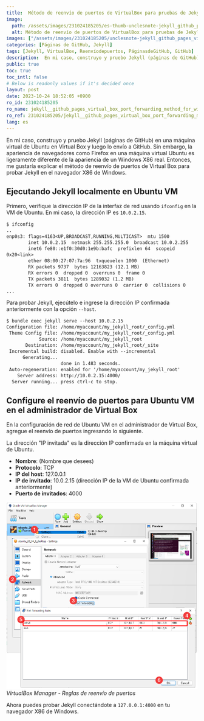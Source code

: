 ```yaml
---
title:  Método de reenvío de puertos de VirtualBox para pruebas de Jekyll Windows
image:
  path: /assets/images/231024185205/es-thumb-unclesnote-jekyll_github_pages_virtual_box_port_forwarding_method_for_windows_testing.png
  alt: Método de reenvío de puertos de VirtualBox para pruebas de Jekyll Windows
images: ["/assets/images/231024185205/unclesnote-jekyll_github_pages_virtual_box_port_forwarding_method_for_windows_testing-virtualbox_manager-port_forwarding_rules.png"]
categories: [Páginas de GitHub, Jekyll]
tags: [Jekyll, VirtualBox, Reenvíodepuertos, PáginasdeGitHub, GitHub]
description:  En mi caso, construyo y pruebo Jekyll (páginas de GitHub) en una máquina virtual de Ubuntu en Virtual Box y luego lo envío a GitHub. Sin embargo, la apariencia
public: true
toc: true
toc_intl: false
# Below is readonly values if it's decided once
layout: post
date: 2023-10-24 18:52:05 +0900
ro_id: 231024185205
ro_name: jekyll__github_pages_virtual_box_port_forwarding_method_for_windows_testing
ro_ref: 231024185205/jekyll__github_pages_virtual_box_port_forwarding_method_for_windows_testing
lang: es
---
```

En mi caso, construyo y pruebo Jekyll (páginas de GitHub) en una máquina virtual de Ubuntu en Virtual Box y luego lo envío a GitHub. Sin embargo, la apariencia de navegadores como Firefox en una máquina virtual Ubuntu es ligeramente diferente de la apariencia de un Windows X86 real. Entonces, me gustaría explicar el método de reenvío de puertos de Virtual Box para probar Jekyll en el navegador X86 de Windows.  
## Ejecutando Jekyll localmente en Ubuntu VM
Primero, verifique la dirección IP de la interfaz de red usando `ifconfig` en la VM de Ubuntu. En mi caso, la dirección IP es `10.0.2.15`.  

```
$ ifconfig
..
enp0s3: flags=4163<UP,BROADCAST,RUNNING,MULTICAST>  mtu 1500
        inet 10.0.2.15  netmask 255.255.255.0  broadcast 10.0.2.255
        inet6 fe80::e1f0:30d0:1e9b:bafc  prefixlen 64  scopeid 0x20<link>
        ether 08:00:27:07:7a:96  txqueuelen 1000  (Ethernet)
        RX packets 9737  bytes 12163823 (12.1 MB)
        RX errors 0  dropped 0  overruns 0  frame 0
        TX packets 3811  bytes 1289032 (1.2 MB)
        TX errors 0  dropped 0 overruns 0  carrier 0  collisions 0
...
```
Para probar Jekyll, ejecútelo e ingrese la dirección IP confirmada anteriormente con la opción `--host`.  

```shell
$ bundle exec jekyll serve --host 10.0.2.15
Configuration file: /home/myaccount/my_jekyll_root/_config.yml
 Theme Config file: /home/myaccount/my_jekyll_root/_config.yml
            Source: /home/myaccount/my_jekyll_root
       Destination: /home/myaccount/my_jekyll_root/_site
 Incremental build: disabled. Enable with --incremental
      Generating... 
                    done in 1.483 seconds.
 Auto-regeneration: enabled for '/home/myaccount/my_jekyll_root'
    Server address: http://10.0.2.15:4000/
  Server running... press ctrl-c to stop.
```
## Configure el reenvío de puertos para Ubuntu VM en el administrador de Virtual Box
En la configuración de red de Ubuntu VM en el administrador de Virtual Box, agregue el reenvío de puertos ingresando lo siguiente.  

La dirección "IP invitada" es la dirección IP confirmada en la máquina virtual de Ubuntu.  
- **Nombre**: (Nombre que desees)
- **Protocolo**: TCP
- **IP del host**: 127.0.0.1
- **IP de invitado**: 10.0.2.15 (dirección IP de la VM de Ubuntu confirmada anteriormente)
- **Puerto de invitados**: 4000


![VirtualBox Manager - Reglas de reenvío de puertos](/assets/images/231024185205/unclesnote-jekyll_github_pages_virtual_box_port_forwarding_method_for_windows_testing-virtualbox_manager-port_forwarding_rules.png)
_VirtualBox Manager - Reglas de reenvío de puertos_

Ahora puedes probar Jekyll conectándote a `127.0.0.1:4000` en tu navegador X86 de Windows.  
